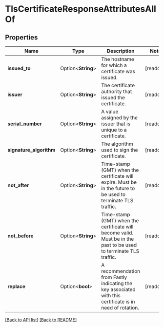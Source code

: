 # TlsCertificateResponseAttributesAllOf

## Properties

Name | Type | Description | Notes
------------ | ------------- | ------------- | -------------
**issued_to** | Option<**String**> | The hostname for which a certificate was issued. | [readonly]
**issuer** | Option<**String**> | The certificate authority that issued the certificate. | [readonly]
**serial_number** | Option<**String**> | A value assigned by the issuer that is unique to a certificate. | [readonly]
**signature_algorithm** | Option<**String**> | The algorithm used to sign the certificate. | [readonly]
**not_after** | Option<**String**> | Time-stamp (GMT) when the certificate will expire. Must be in the future to be used to terminate TLS traffic. | [readonly]
**not_before** | Option<**String**> | Time-stamp (GMT) when the certificate will become valid. Must be in the past to be used to terminate TLS traffic. | [readonly]
**replace** | Option<**bool**> | A recommendation from Fastly indicating the key associated with this certificate is in need of rotation. | [readonly]

[[Back to API list]](../README.md#documentation-for-api-endpoints) [[Back to README]](../README.md)


